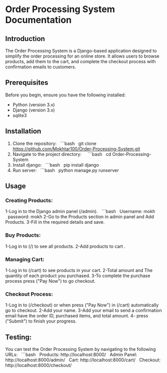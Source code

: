 # Order Processing System Documentation

## Introduction
The Order Processing System is a Django-based application designed to simplify the order processing for an online store. It allows users to browse products, add them to the cart, and complete the checkout process with confirmation emails to customers.

## Prerequisites
Before you begin, ensure you have the following installed:
- Python (version 3.x)
- Django (version 3.x)
- sqlite3

## Installation
1. Clone the repository:
  ```bash
  git clone https://github.com/Mokhtar100/Order-Processing-System.git
2. Navigate to the project directory:  
  ```bash
  cd Order-Processing-System
3. Install django:
  ```bash
  pip install django
4. Run server:
  ```bash
  python manage.py runserver
## Usage
### Creating Products:
1-Log in to the Django admin panel (/admin).
  ```bash
  Username: mokh
  password: mokh
2-Go to the Products section in admin panel and Add Products.
3-Fill in the required details and save.

### Buy Products:
1-Log in to (/) to see all products.
2-Add products to cart .

### Managing Cart:
1-Log in to (/cart) to see products in your cart.
2-Total amount and The quantity of each product you purchased.
3-To complete the purchase process press ("Pay Now") to go checkout.

### Checkout Process:
1-Log in to (/checkout) or when press ("Pay Now") in (/cart) automatically go to checkout.
2-Add your name.
3-Add your email to send a confirmation email have the order ID, purchased items, and total amount.
4- press ("Submit") to finish your progress.

## Testing:
You can test the Order Processing System by navigating to the following URLs:
  ```bash
  Products: http://localhost:8000/
  Admin Panel: http://localhost:8000/admin/
  Cart: http://localhost:8000/cart/
  Checkout: http://localhost:8000/checkout/
